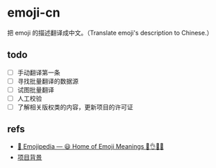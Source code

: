 # emoji-cn

把 emoji 的描述翻译成中文。（Translate emoji's description to Chinese.）

## todo

- [ ] 手动翻译第一条
- [ ] 寻找批量翻译的数据源
- [ ] 试图批量翻译
- [ ] 人工校验
- [ ] 了解相关版权类的内容，更新项目的许可证

## refs

- [📙 Emojipedia — 😃 Home of Emoji Meanings 💁👌🎍😍](https://emojipedia.org/)
- [项目背景](https://weibo.com/5221042555/Gw1Bc3V62)
